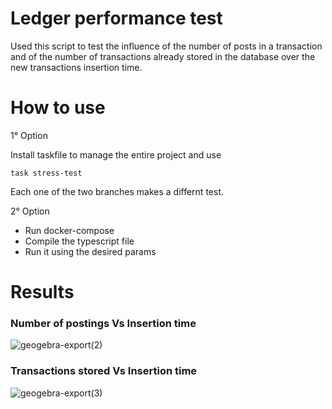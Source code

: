 
# Ledger performance test

Used this script to test the influence of the number of posts in a transaction and of the number of transactions already stored in the database over the new transactions insertion time.

# How to use

1° Option

Install taskfile to manage the entire project and use

    task stress-test

Each one of the two branches makes a differnt test.

2° Option

- Run docker-compose
- Compile the typescript file
- Run it using the desired params

# Results

### Number of postings Vs Insertion time
![geogebra-export(2)](https://github.com/user-attachments/assets/a684a3f8-1f3d-4029-bbd2-d4a5b69277f0)

### Transactions stored Vs Insertion time
![geogebra-export(3)](https://github.com/user-attachments/assets/c041d0c5-5afc-45cb-a81a-e0445fdd4c64)



